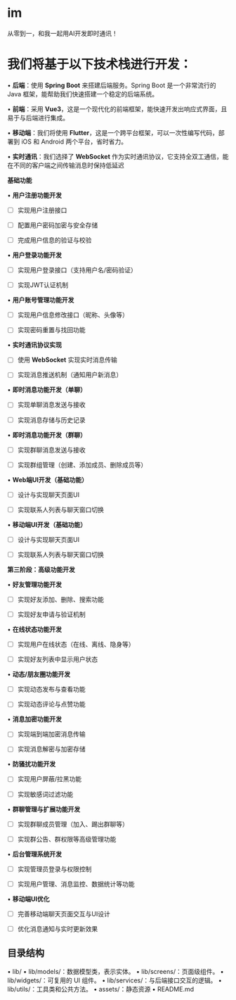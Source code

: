 # im
从零到一，和我一起用AI开发即时通讯！

# 我们将基于以下技术栈进行开发：
• **后端**：使用 **Spring Boot** 来搭建后端服务。Spring Boot 是一个非常流行的 Java 框架，能帮助我们快速搭建一个稳定的后端系统。

• **前端**：采用 **Vue3**，这是一个现代化的前端框架，能快速开发出响应式界面，且易于与后端进行集成。

• **移动端**：我们将使用 **Flutter**，这是一个跨平台框架，可以一次性编写代码，部署到 iOS 和 Android 两个平台，省时省力。

• **实时通讯**：我们选择了 **WebSocket** 作为实时通讯协议，它支持全双工通信，能在不同的客户端之间传输消息时保持低延迟


**基础功能**

• **用户注册功能开发**

- [ ] 实现用户注册接口

- [ ] 配置用户密码加密与安全存储

- [ ] 完成用户信息的验证与校验

• **用户登录功能开发**

- [ ] 实现用户登录接口（支持用户名/密码验证）

- [ ] 实现JWT认证机制

• **用户账号管理功能开发**

- [ ] 实现用户信息修改接口（昵称、头像等）

- [ ] 实现密码重置与找回功能

• **实时通讯协议实现**

- [ ] 使用 **WebSocket** 实现实时消息传输

- [ ] 实现消息推送机制（通知用户新消息）

• **即时消息功能开发（单聊）**

- [ ] 实现单聊消息发送与接收

- [ ] 实现消息存储与历史记录

• **即时消息功能开发（群聊）**

- [ ] 实现群聊消息发送与接收

- [ ] 实现群组管理（创建、添加成员、删除成员等）

• **Web端UI开发（基础功能）**

- [ ] 设计与实现聊天页面UI

- [ ] 实现联系人列表与聊天窗口切换

• **移动端UI开发（基础功能）**

- [ ] 设计与实现聊天页面UI

- [ ] 实现联系人列表与聊天窗口切换


**第三阶段：高级功能开发**

• **好友管理功能开发**

- [ ] 实现好友添加、删除、搜索功能

- [ ] 实现好友申请与验证机制

• **在线状态功能开发**

- [ ] 实现用户在线状态（在线、离线、隐身等）

- [ ] 实现好友列表中显示用户状态

• **动态/朋友圈功能开发**

- [ ] 实现动态发布与查看功能

- [ ] 实现动态评论与点赞功能

• **消息加密功能开发**

- [ ] 实现端到端加密消息传输

- [ ] 实现消息解密与加密存储

• **防骚扰功能开发**

- [ ] 实现用户屏蔽/拉黑功能

- [ ] 实现敏感词过滤功能

• **群聊管理与扩展功能开发**

- [ ] 实现群聊成员管理（加入、踢出群聊等）

- [ ] 实现群公告、群权限等高级管理功能

• **后台管理系统开发**

- [ ] 实现管理员登录与权限控制

- [ ] 实现用户管理、消息监控、数据统计等功能

• **移动端UI优化**

- [ ] 完善移动端聊天页面交互与UI设计

- [ ] 优化消息通知与实时更新效果

## 目录结构
•	lib/
•	lib/models/：数据模型类，表示实体。
•	lib/screens/：页面级组件。
•	lib/widgets/：可复用的 UI 组件。
•	lib/services/：与后端接口交互的逻辑。
•	lib/utils/：工具类和公共方法。
•   assets/：静态资源
•   README.md


